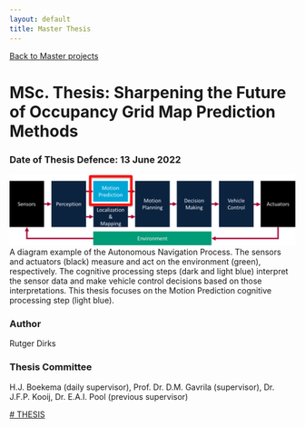 ```yaml
---
layout: default
title: Master Thesis
---
```


[Back to Master projects](./master.md)
# MSc. Thesis: Sharpening the Future of Occupancy Grid Map Prediction Methods
### Date of Thesis Defence: 13 June 2022
<img src="/assets/img/pipeline_av.png" alt="pipeline_av" width="600"/>\
A diagram example of the Autonomous Navigation Process. The sensors and actuators
(black) measure and act on the environment (green), respectively. The cognitive processing steps
(dark and light blue) interpret the sensor data and make vehicle control decisions based on those
interpretations. This thesis focuses on the Motion Prediction cognitive processing step (light blue).

### Author
Rutger Dirks
### Thesis Committee
H.J. Boekema (daily supervisor), Prof. Dr. D.M. Gavrila (supervisor), Dr. J.F.P. Kooij, Dr. E.A.I. Pool (previous supervisor)

[# THESIS](https://repository.tudelft.nl/islandora/object/uuid%3Aefb50fdd-c246-4e55-8193-5cf78072ec29)
